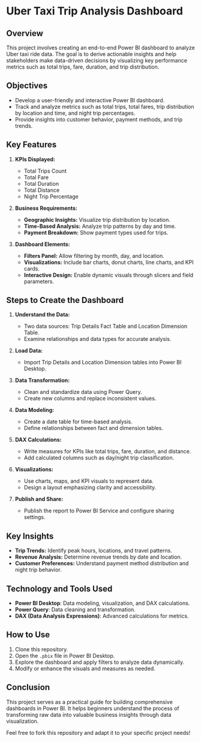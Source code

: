 # Uber Taxi Trip Analysis Dashboard

## Overview
This project involves creating an end-to-end Power BI dashboard to analyze Uber taxi ride data. The goal is to derive actionable insights and help stakeholders make data-driven decisions by visualizing key performance metrics such as total trips, fare, duration, and trip distribution.

## Objectives
- Develop a user-friendly and interactive Power BI dashboard.
- Track and analyze metrics such as total trips, total fares, trip distribution by location and time, and night trip percentages.
- Provide insights into customer behavior, payment methods, and trip trends.

## Key Features
1. **KPIs Displayed:**  
   - Total Trips Count  
   - Total Fare  
   - Total Duration  
   - Total Distance  
   - Night Trip Percentage  

2. **Business Requirements:**  
   - **Geographic Insights:** Visualize trip distribution by location.  
   - **Time-Based Analysis:** Analyze trip patterns by day and time.  
   - **Payment Breakdown:** Show payment types used for trips.  

3. **Dashboard Elements:**  
   - **Filters Panel:** Allow filtering by month, day, and location.  
   - **Visualizations:** Include bar charts, donut charts, line charts, and KPI cards.  
   - **Interactive Design:** Enable dynamic visuals through slicers and field parameters.  

## Steps to Create the Dashboard
1. **Understand the Data:**  
   - Two data sources: Trip Details Fact Table and Location Dimension Table.  
   - Examine relationships and data types for accurate analysis.

2. **Load Data:**  
   - Import Trip Details and Location Dimension tables into Power BI Desktop.

3. **Data Transformation:**  
   - Clean and standardize data using Power Query.  
   - Create new columns and replace inconsistent values.

4. **Data Modeling:**  
   - Create a date table for time-based analysis.  
   - Define relationships between fact and dimension tables.

5. **DAX Calculations:**  
   - Write measures for KPIs like total trips, fare, duration, and distance.  
   - Add calculated columns such as day/night trip classification.

6. **Visualizations:**  
   - Use charts, maps, and KPI visuals to represent data.  
   - Design a layout emphasizing clarity and accessibility.

7. **Publish and Share:**  
   - Publish the report to Power BI Service and configure sharing settings.

## Key Insights
- **Trip Trends:** Identify peak hours, locations, and travel patterns.  
- **Revenue Analysis:** Determine revenue trends by date and location.  
- **Customer Preferences:** Understand payment method distribution and night trip behavior.  

## Technology and Tools Used
- **Power BI Desktop**: Data modeling, visualization, and DAX calculations.  
- **Power Query**: Data cleaning and transformation.  
- **DAX (Data Analysis Expressions)**: Advanced calculations for metrics.  

## How to Use
1. Clone this repository.  
2. Open the `.pbix` file in Power BI Desktop.  
3. Explore the dashboard and apply filters to analyze data dynamically.  
4. Modify or enhance the visuals and measures as needed.

## Conclusion
This project serves as a practical guide for building comprehensive dashboards in Power BI. It helps beginners understand the process of transforming raw data into valuable business insights through data visualization.

Feel free to fork this repository and adapt it to your specific project needs!


